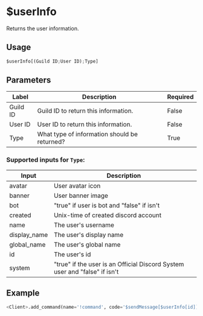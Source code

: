 # $userInfo
Returns the user information.

## Usage
```py
$userInfo[(Guild ID;User ID);Type]
```

## Parameters
| Label | Description | Required |
| ----- | ----------- | -------- |
| Guild ID | Guild ID to return this information. | False |
| User ID | User ID to return this information. | False |
| Type | What type of information should be returned? | True |

### Supported inputs for `Type`:
| Input | Description |
| ----- | ----------- |
| avatar | User avatar icon |
| banner | User banner image |
| bot | "true" if user is bot and "false" if isn't |
| created | Unix-time of created discord account |
| name | The user's username |
| display_name | The user's display name |
| global_name | The user's global  name |
| id | The user's id |
| system | "true" if the user is an Official Discord System user and "false" if isn't |

## Example
```py
<Client>.add_command(name='!command', code='$sendMessage[$userInfo[id]]')
```
